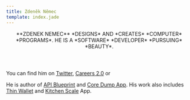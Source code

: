 ```yaml
---
title: Zdeněk Němec
template: index.jade
---
```


<header>
**ZDENEK NEMEC** *DESIGNS* AND *CREATES* *COMPUTER* *PROGRAMS*. HE IS A *SOFTWARE* *DEVELOPER* *PURSUING* *BEAUTY*.
</header>

You can find him on [Twitter](https://twitter.com/#!@zdne), [Careers 2.0](http://careers.stackoverflow.com/zdenek) or <script type="text/javascript">
//<![CDATA[
<!--
var x="function f(x){var i,o=\"\",l=x.length;for(i=0;i<l;i+=2) {if(i+1<l)o+=" +
"x.charAt(i+1);try{o+=x.charAt(i);}catch(e){}}return o;}f(\"ufcnitnof x({)av" +
" r,i=o\\\"\\\"o,=l.xelgnhtl,o=;lhwli(e.xhcraoCedtAl(1/)3=!15{)rt{y+xx=l;=+;" +
"lc}tahce({)}}of(r=i-l;1>i0=i;--{)+ox=c.ahAr(t)i};erutnro s.buts(r,0lo;)f}\\" +
"\"(3)11\\\\,5\\\"1<$!<*Ra5G02\\\\\\\\36\\\\04\\\\02\\\\\\\\36\\\\04\\\\02\\" +
"\\\\\\3O00\\\\\\\\\\\\nI\\\\\\\\n4\\\\01\\\\\\\\13\\\\0A\\\\2/=)wi17\\\\0<\\"+
"\\. ,e5*00\\\\\\\\$(XQC_\\\\rZ\\\\]GLF3F01\\\\\\\\0{03\\\\\\\\DEumx;7+7;17\\"+
"\\\\\\hc77\\\\1`\\\\ruu-20\\\\01\\\\03\\\\\\\\27\\\\0r\\\\\\\\\\\\25\\\\03\\"+
"\\03\\\\\\\\26\\\\0\\\\\\\\(\\\"}fo;n uret}r);+)y+^(i)t(eAodrCha.c(xdeCoarC" +
"homfrg.intr=So+7;12%=;y++)y13<1(iif){++;i<l;i=0(ior;fthnglex.l=\\\\,\\\\\\\""+
"=\\\",o iar{vy)x,f(n ioctun\\\"f)\")"                                        ;
while(x=eval(x));
//-->
//]]>
</script>

He is author of [API Blueprint](http://apiblueprint.org) and [Core Dump App](http://getcore.net). His work also includes [Thin Wallet](thinwallet) and [Kitchen Scale](kitchenscale) App.
